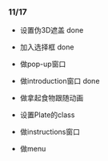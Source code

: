### 11/17

* 设置伪3D遮盖 done
* 加入选择框 done
* 做pop-up窗口
* 做introduction窗口 done
* 做拿起食物跟随动画
* 设置Plate的class
* 做instructions窗口

* 做menu
